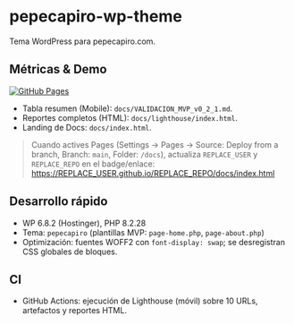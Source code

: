 # pepecapiro-wp-theme

Tema WordPress para pepecapiro.com.

## Métricas & Demo

[![GitHub Pages](https://img.shields.io/badge/Pages-pending-lightgrey)](https://REPLACE_USER.github.io/REPLACE_REPO/docs/index.html)

- Tabla resumen (Mobile): `docs/VALIDACION_MVP_v0_2_1.md`.
- Reportes completos (HTML): `docs/lighthouse/index.html`.
- Landing de Docs: `docs/index.html`.

> Cuando actives Pages (Settings → Pages → Source: Deploy from a branch, Branch: `main`, Folder: `/docs`), actualiza `REPLACE_USER` y `REPLACE_REPO` en el badge/enlace:
> https://REPLACE_USER.github.io/REPLACE_REPO/docs/index.html

## Desarrollo rápido
- WP 6.8.2 (Hostinger), PHP 8.2.28
- Tema: `pepecapiro` (plantillas MVP: `page-home.php`, `page-about.php`)
- Optimización: fuentes WOFF2 con `font-display: swap`; se desregistran CSS globales de bloques.

## CI
- GitHub Actions: ejecución de Lighthouse (móvil) sobre 10 URLs, artefactos y reportes HTML.
